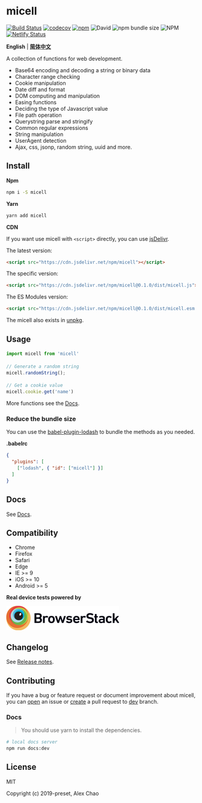 # micell

[![Build Status](https://travis-ci.com/micell/micell.svg?branch=master)](https://travis-ci.com/micell/micell)
[![codecov](https://codecov.io/gh/micell/micell/branch/master/graph/badge.svg)](https://codecov.io/gh/micell/micell)
[![npm](https://img.shields.io/npm/v/micell.svg)](https://www.npmjs.com/package/micell)
![David](https://img.shields.io/david/micell/micell)
![npm bundle size](https://img.shields.io/bundlephobia/minzip/micell)
![NPM](https://img.shields.io/npm/l/micell)
[![Netlify Status](https://api.netlify.com/api/v1/badges/bff6938e-fda6-416f-84fd-bf33fc6a6072/deploy-status)](https://app.netlify.com/sites/pensive-leakey-00e229/deploys)

**English** | **[简体中文](README_zh-CN.md)**

A collection of functions for web development.

* Base64 encoding and decoding a string or binary data
* Character range checking
* Cookie manipulation
* Date diff and format
* DOM computing and manipulation
* Easing functions
* Deciding the type of Javascript value
* File path operation
* Querystring parse and stringify
* Common regular expressions
* String manipulation
* UserAgent detection
* Ajax, css, jsonp, random string, uuid and more.

## Install

**Npm**

```sh
npm i -S micell
```

**Yarn**

```sh
yarn add micell
```

**CDN**

If you want use micell with `<script>` directly, you can use [jsDelivr](https://www.jsdelivr.com/package/npm/micell).

The latest version:

```html
<script src="https://cdn.jsdelivr.net/npm/micell"></script>
```

The specific version:

```html
<script src="https://cdn.jsdelivr.net/npm/micell@0.1.0/dist/micell.js"></script>
```

The ES Modules version:

```html
<script src="https://cdn.jsdelivr.net/npm/micell@0.1.0/dist/micell.esm.browser.js"></script>
```

The micell also exists in [unpkg](https://unpkg.com/).

## Usage

```js
import micell from 'micell'

// Generate a random string
micell.randomString();

// Get a cookie value
micell.cookie.get('name')
```

More functions see the [Docs](/docs/).

### Reduce the bundle size

You can use the [babel-plugin-lodash](https://www.npmjs.com/package/babel-plugin-lodash) to bundle
the methods as you needed.

**.babelrc**

```json
{
  "plugins": [
    ["lodash", { "id": ["micell"] }]
  ]
}
```

## Docs

See [Docs](https://micell.org/docs).

## Compatibility

* Chrome
* Firefox
* Safari
* Edge
* IE >= 9
* iOS >= 10
* Android >= 5

**Real device tests powered by**

[<img src="assets/Browserstack-logo@2x.png" width="300" alt="BrowserStack Logo">](https://www.browserstack.com)

## Changelog

See [Release notes](https://github.com/micell/micell/releases).

## Contributing

If you have a bug or feature request or document improvement about micell, you can [open](https://github.com/micell/micell/issues/new) an issue or [create](https://github.com/micell/micell/pull/new/dev) a pull request to [dev](https://github.com/micell/micell/tree/dev) branch.

### Docs

> You should use yarn to install the dependencies.

```sh
# local docs server
npm run docs:dev
```

## License

MIT

Copyright (c) 2019-preset, Alex Chao
